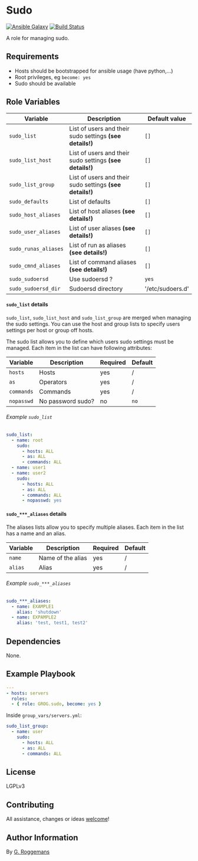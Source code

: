 # Sudo

[![Ansible Galaxy](http://img.shields.io/badge/galaxy-GROG.sudo-660198.svg?style=flat)](https://galaxy.ansible.com/list#/roles/4765)
[![Build Status](https://travis-ci.org/GROG/ansible-role-sudo.svg?branch=master)](https://travis-ci.org/GROG/ansible-role-sudo)

A role for managing sudo.

## Requirements

- Hosts should be bootstrapped for ansible usage (have python,...)
- Root privileges, eg `become: yes`
- Sudo should be available

## Role Variables

| Variable | Description | Default value |
|----------|-------------|---------------|
| `sudo_list` | List of users and their sudo settings **(see details!)** | `[]` |
| `sudo_list_host`| List of users and their sudo settings **(see details!)**  | `[]` |
| `sudo_list_group` | List of users and their sudo settings **(see details!)** | `[]` |
| `sudo_defaults` | List of defaults | `[]` |
| `sudo_host_aliases` | List of host aliases **(see details!)** | `[]` |
| `sudo_user_aliases` | List of user aliases **(see details!)** | `[]` |
| `sudo_runas_aliases` | List of run as aliases **(see details!)** | `[]` |
| `sudo_cmnd_aliases` | List of command aliases **(see details!)** | `[]` |
| `sudo_sudoersd` | Use sudoersd ? | `yes` |
| `sudo_sudoersd_dir` | Sudoersd directory | '/etc/sudoers.d' |

#### `sudo_list` details

`sudo_list`, `sudo_list_host` and `sudo_list_group` are merged when managing
the sudo settings. You can use the host and group lists to specify users
settings per host or group off hosts.

The sudo list allows you to define which users sudo settings must be managed.
Each item in the list can have following attributes:

| Variable | Description | Required | Default |
|----------|-------------|----------|---------|
| `hosts` | Hosts | yes | / |
| `as` | Operators | yes | / |
| `commands` | Commands | yes | / |
| `nopasswd` | No password sudo? | no | `no` |

###### Example `sudo_list`

```yaml
sudo_list:
  - name: root
    sudo:
      - hosts: ALL
      - as: ALL
      - commands: ALL
  - name: user1
  - name: user2
    sudo:
      - hosts: ALL
      - as: ALL
      - commands: ALL
      - nopasswd: yes
```

#### `sudo_***_aliases` details

The aliases lists allow you to specify multiple aliases. Each item in the
list has a name and an alias.

| Variable | Description | Required | Default |
|----------|-------------|----------|---------|
| `name` | Name of the alias | yes | / |
| `alias` | Alias | yes | / |

###### Example `sudo_***_aliases`

```yaml
sudo_***_aliases:
  - name: EXAMPLE1
    alias: 'shutdown'
  - name: EXPAMPLE2
    alias: 'test, test1, test2'
```

## Dependencies

None.

## Example Playbook

```yaml
---
- hosts: servers
  roles:
  - { role: GROG.sudo, become: yes }
```

Inside `group_vars/servers.yml`:

```yaml
sudo_list_group:
  - name: user
    sudo:
      - hosts: ALL
      - as: ALL
      - commands: ALL
```

## License

LGPLv3

## Contributing

All assistance, changes or ideas [welcome](https://github.com/GROG/ansible-role-sudo/issues)!

## Author Information

By [G. Roggemans](https://github.com/groggemans)
